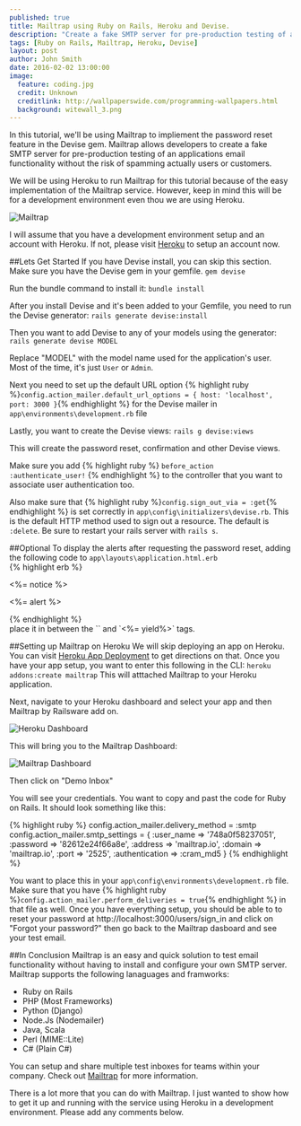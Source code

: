 ```yaml
---
published: true
title: Mailtrap using Ruby on Rails, Heroku and Devise.
description: "Create a fake SMTP server for pre-production testing of an applications email functionality without the risk of spamming actually users or customers"
tags: [Ruby on Rails, Mailtrap, Heroku, Devise]
layout: post
author: John Smith
date: 2016-02-02 13:00:00
image:
  feature: coding.jpg
  credit: Unknown
  creditlink: http://wallpaperswide.com/programming-wallpapers.html
  background: witewall_3.png
---
```


In this tutorial, we'll be using Mailtrap to impliement the password reset feature in the Devise gem. Mailtrap allows developers to create a fake SMTP server for pre-production testing of an applications email functionality without the risk of spamming actually users or customers. 

We will be using Heroku to run Mailtrap for this tutorial because of the easy implementation of the Mailtrap service. However, keep in mind this will be for a development environment even thou we are using Heroku.

![Mailtrap](https://s3.amazonaws.com/github-mtdavis/mailtrap-home.jpg)

I will assume that you have a development environment setup and an account with Heroku. If not, please visit [Heroku](http://heroku.com) to setup an account now.

##Lets Get Started
If you have Devise install, you can skip this section.
Make sure you have the Devise gem in your gemfile.
`gem devise`

Run the bundle command to install it:
`bundle install`

After you install Devise and it's been added to your Gemfile, you need to run the Devise generator:
`rails generate devise:install`

Then you want to add Devise to any of your models using the generator:
`rails generate devise MODEL`

Replace "MODEL" with the model name used for the application's user. Most of the time, it's just `User` or `Admin`.

Next you need to set up the default URL option {% highlight ruby %}`config.action_mailer.default_url_options = { host: 'localhost', port: 3000 }`{% endhighlight %} for the Devise mailer in `app\environments\development.rb` file

Lastly, you want to create the Devise views:
`rails g devise:views`

This will create the password reset, confirmation and other Devise views.

Make sure you add {% highlight ruby %} `before_action :authenticate_user!` {% endhighlight %} to the controller that you want to associate user authentication too.

Also make sure that {% highlight ruby %}`config.sign_out_via = :get`{% endhighlight %} is set correctly in `app\config\initializers\devise.rb`. This is the default HTTP method used to sign out a resource. The default is `:delete`. Be sure to restart your rails server with `rails s`.

##Optional 
To display the alerts after requesting the password reset, adding the following code to `app\layouts\application.html.erb` <br> 
{% highlight erb %}
<p class="notice"><%= notice %></p>
<p class="alert"><%= alert %></p>
{% endhighlight %}
<br>
place it in between the `<body>` and `<%= yield%>` tags.

##Setting up Mailtrap on Heroku
We will skip deploying an app on Heroku. You can visit [Heroku App Deployment](https://devcenter.heroku.com/articles/git) to get directions on that. Once you have your app setup, you want to enter this following in the CLI: 
`heroku addons:create mailtrap` This will atttached Mailtrap to your Heroku application.

Next, navigate to your Heroku dashboard and select your app and then Mailtrap by Railsware add on.

![Heroku Dashboard](https://s3.amazonaws.com/github-mtdavis/heroku-db.JPG)


This will bring you to the Mailtrap Dashboard:

![Mailtrap Dashboard](https://s3.amazonaws.com/github-mtdavis/mailtrap-dash.JPG)

Then click on "Demo Inbox"

You will see your credentials. You want to copy and past the code for Ruby on Rails. It should look something like this:

{% highlight ruby %}
config.action_mailer.delivery_method = :smtp
config.action_mailer.smtp_settings = {
  :user_name => '748a0f58237051',
  :password => '82612e24f66a8e',
  :address => 'mailtrap.io',
  :domain => 'mailtrap.io',
  :port => '2525',
  :authentication => :cram_md5
}
{% endhighlight %}

You want to place this in your `app\config\environments\development.rb` file. Make sure that you have {% highlight ruby %}`config.action_mailer.perform_deliveries = true`{% endhighlight %} in that file as well. Once you have everything setup, you should be able to to reset your password at http://localhost:3000/users/sign_in and click on "Forgot your password?" then go back to the Mailtrap dasboard and see your test email.

##In Conclusion
Mailtrap is an easy and quick solution to test email functionality without having to install and configure your own SMTP server. Mailtrap supports the following lanaguages and framworks:

* Ruby on Rails
* PHP (Most Frameworks)
* Python (Django)
* Node.Js (Nodemailer)
* Java, Scala
* Perl (MIME::Lite)
* C# (Plain C#)

You can setup and share multiple test inboxes for teams within your company. Check out [Mailtrap](https://mailtrap.io/pricing) for more information.

There is a lot more that you can do with Mailtrap. I just wanted to show how to get it up and running with the service using Heroku in a development environment. Please add any comments below.